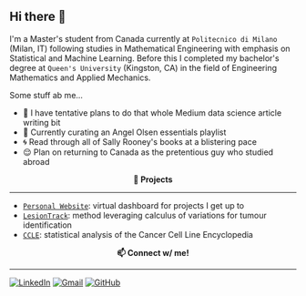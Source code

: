 ## Hi there 👋


I'm a Master's student from Canada currently at `Politecnico di Milano` (Milan, IT) following studies in Mathematical Engineering with emphasis on Statistical and Machine Learning.  Before this I completed my bachelor's degree at `Queen's University` (Kingston, CA) in the field of Engineering Mathematics and Applied Mechanics. 

Some stuff ab me...
* 🐙 I have tentative plans to do that whole Medium data science article writing bit
* 🥑 Currently curating an Angel Olsen essentials playlist
* 🌀 Read through all of Sally Rooney's books at a blistering pace
* 😌 Plan on returning to Canada as the pretentious guy who studied abroad 


<p align="center" style="font-weight:bold"> 🔨 <b> Projects </b> <p>

---
* [`Personal Website`](https://nnethercott.github.io/natenethercott/index.html): virtual dashboard for projects I get up to 
* [`LesionTrack`](https://github.com/nnethercott/LesionTrack): method leveraging calculus of variations for tumour identification
* [`CCLE`](): statistical analysis of the Cancer Cell Line Encyclopedia
  

<p align="center" style="font-weight:bold">📫<b> Connect w/ me! </b> <p>

---
[![LinkedIn](https://img.shields.io/badge/linkedin-%230077B5.svg?style=for-the-badge&logo=linkedin&logoColor=white)](https://www.linkedin.com/in/nate-nethercott-99b546176/)
[![Gmail](https://img.shields.io/badge/Gmail-D14836?style=for-the-badge&logo=gmail&logoColor=white)](mailto:natenethercott@gmail.com)
[![GitHub](https://img.shields.io/badge/github-%23121011.svg?style=for-the-badge&logo=github&logoColor=white)](https://github.com/nnethercott)
  
  
<!--
**nnethercott/nnethercott** is a ✨ _special_ ✨ repository because its `README.md` (this file) appears on your GitHub profile.

Here are some ideas to get you started:

- 🔭 I’m currently working on ...
- 🌱 I’m currently learning ...
- 👯 I’m looking to collaborate on ...
- 🤔 I’m looking for help with ...
- 💬 Ask me about ...
- 📫 How to reach me: ...
- 😄 Pronouns: ...
- ⚡ Fun fact: ...
-->
